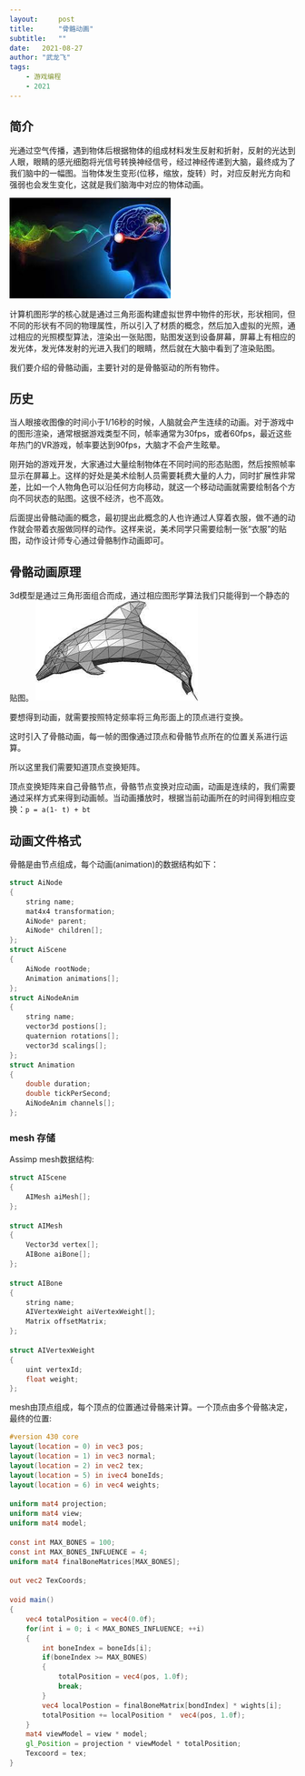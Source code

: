 ```yaml
---
layout:     post
title:      "骨骼动画"
subtitle:   "" 
date:   2021-08-27
author: "武龙飞"
tags:
    - 游戏编程 
    - 2021
---
```


## 简介
光通过空气传播，遇到物体后根据物体的组成材料发生反射和折射，反射的光达到人眼，眼睛的感光细胞将光信号转换神经信号，经过神经传递到大脑，最终成为了我们脑中的一幅图。当物体发生变形(位移，缩放，旋转）时，对应反射光方向和强弱也会发生变化，这就是我们脑海中对应的物体动画。

![ ](/img/in-post/2021-08-27-skeletal-animation/light-eye-brain.jpeg)

计算机图形学的核心就是通过三角形面构建虚拟世界中物件的形状，形状相同，但不同的形状有不同的物理属性，所以引入了材质的概念，然后加入虚拟的光照，通过相应的光照模型算法，渲染出一张贴图，贴图发送到设备屏幕，屏幕上有相应的发光体，发光体发射的光进入我们的眼睛，然后就在大脑中看到了渲染贴图。

我们要介绍的骨骼动画，主要针对的是骨骼驱动的所有物件。

## 历史
当人眼接收图像的时间小于1/16秒的时候，人脑就会产生连续的动画。对于游戏中的图形渲染，通常根据游戏类型不同，帧率通常为30fps，或者60fps，最近这些年热门的VR游戏，帧率要达到90fps，大脑才不会产生眩晕。

刚开始的游戏开发，大家通过大量绘制物体在不同时间的形态贴图，然后按照帧率显示在屏幕上。这样的好处是美术绘制人员需要耗费大量的人力，同时扩展性非常差，比如一个人物角色可以沿任何方向移动，就这一个移动动画就需要绘制各个方向不同状态的贴图。这很不经济，也不高效。

后面提出骨骼动画的概念，最初提出此概念的人也许通过人穿着衣服，做不通的动作就会带着衣服做同样的动作。这样来说，美术同学只需要绘制一张“衣服”的贴图，动作设计师专心通过骨骼制作动画即可。

## 骨骼动画原理
3d模型是通过三角形面组合而成，通过相应图形学算法我们只能得到一个静态的贴图。
![ ](/img/in-post/2021-08-27-skeletal-animation/3d-mesh.jpeg)

要想得到动画，就需要按照特定频率将三角形面上的顶点进行变换。

这时引入了骨骼动画，每一帧的图像通过顶点和骨骼节点所在的位置关系进行运算。

所以这里我们需要知道顶点变换矩阵。

顶点变换矩阵来自己骨骼节点，骨骼节点变换对应动画，动画是连续的，我们需要通过采样方式来得到动画帧。当动画播放时，根据当前动画所在的时间得到相应变换：`p = a(1- t) + bt`

## 动画文件格式
骨骼是由节点组成，每个动画(animation)的数据结构如下：

```C++
struct AiNode
{
    string name;
    mat4x4 transformation;
    AiNode* parent;
    AiNode* children[];
};
struct AiScene
{
    AiNode rootNode;
    Animation animations[];
};
struct AiNodeAnim
{
    string name;
    vector3d postions[];
    quaternion rotations[];
    vector3d scalings[];
};
struct Animation
{
    double duration;
    double tickPerSecond;
    AiNodeAnim channels[];
};
```

### mesh 存储
Assimp mesh数据结构:

```C++
struct AIScene
{
    AIMesh aiMesh[];
};

struct AIMesh
{
    Vector3d vertex[];
    AIBone aiBone[];
};

struct AIBone
{
    string name;
    AIVertexWeight aiVertexWeight[];
    Matrix offsetMatrix;
};

struct AIVertexWeight
{
    uint vertexId;
    float weight;
};
```
mesh由顶点组成，每个顶点的位置通过骨骼来计算。一个顶点由多个骨骼决定，最终的位置:
```glsl
#version 430 core
layout(location = 0) in vec3 pos;
layout(location = 1) in vec3 normal;
layout(location = 2) in vec2 tex;
layout(location = 5) in ivec4 boneIds;
layout(location = 6) in vec4 weights;

uniform mat4 projection;
uniform mat4 view;
uniform mat4 model;

const int MAX_BONES = 100;
const int MAX_BONES_INFLUENCE = 4;
uniform mat4 finalBoneMatrices[MAX_BONES];

out vec2 TexCoords;

void main()
{
    vec4 totalPosition = vec4(0.0f);
    for(int i = 0; i < MAX_BONES_INFLUENCE; ++i)
    {
        int boneIndex = boneIds[i];
        if(boneIndex >= MAX_BONES)
        {
            totalPosition = vec4(pos, 1.0f);
            break;
        }
        vec4 localPostion = finalBoneMatrix[bondIndex] * wights[i];
        totalPosition += localPosition *  vec4(pos, 1.0f);
    }
    mat4 viewModel = view * model;
    gl_Position = projection * viewModel * totalPosition;
    Texcoord = tex;
}
```